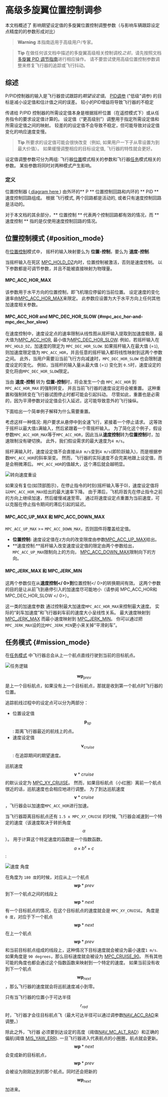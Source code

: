 # 高级多旋翼位置控制调参

本文档概述了 影响期望设定值的多旋翼位置控制调整参数（与影响车辆跟踪设定点精度的的参数形成对比）

> **Warning** 本指南适用于高级用户/专家。

<span></span>

> **Tip** 在做任何该文档中描述的多旋翼高级相关控制调校*之前*，请先按照文档 [多旋翼 PID 调节指南](../config_mc/pid_tuning_guide_multicopter.md)进行相应操作。 请不要尝试使用高级位置控制参数调整来修复飞行器的追踪或飞行抖动。

## 综述

P/PID控制器的输入是飞行器尝试跟踪的*期望设定值*。 [PID调参](../config_mc/pid_tuning_guide_multicopter.md) ("低级"调参) 的目标是减小设定值和估计值之间的误差。 较小的PID增益将导致飞行器的不稳定

传递给 P/PID 控制器的所需设定值本身是根据摇杆位置（在遥控模式下）或从任务指令的要求设定值计算的。 设定值（“更高级别”）调整用于指定所需设定值和所需设定值之间的映射。 较差的的设定值不会导致不稳定，但可能导致对设定值变化的响应速度变慢。

> **Tip** 所要求的设定值可能会很快改变（例如, 如果用户一下子从零设置为到最大价值）。 如果缓慢调整相应的目标设定值, 飞行器的特性就会更好。

设定值调整参数可分为两组: 飞行器[位置](#position_mode)模式相关的参数和飞行器[任务](#mission_mode)模式相关的参数。 某些参数将同时对两种模式产生影响。

### 定义

位置控制器 ([ diagram here ](https://dev.px4.io/en/flight_stack/controller_diagrams.html#multicopter-position-controller)) 由外环的** P ** 位置控制回路和内环的 ** PID ** 速度控制回路组成。 根据 飞行模式, 两个回路都是活动的, 或者只有速度控制回路是活动的。

对于本文档的其余部分，** 位置控制 ** 代表两个控制回路都有效的情况，而 ** 速度控制 ** 指的是仅使用速度控制回路的情况。

## 位置控制模式 {#position_mode}

在[位置控制](../flight_modes/position_mc.md)模式中， 摇杆的输入映射要么为 **位置-控制**，要么为 **速度-控制**.

当摇杆输入在死区 [MPC_HOLD_DZ](../advanced_config/parameter_reference.md#MPC_HOLD_DZ)内时，位置控制被激活，否则是速度控制。 以下参数都是可调节参数，并且不能被直接映射为物理量。

#### MPC_ACC_HOR_MAX

该参数用于水平方向的位置控制，即飞机理应停留的当前位置。 设定速度的变化速率由[MPC_ACC_HOR_MAX](../advanced_config/parameter_reference.md#MPC_ACC_HOR_MAX)来限定。 此参数应设置为大于水平方向上任何其他加速度相关参数。

#### MPC_ACC_HOR and MPC_DEC_HOR_SLOW {#mpc_acc_hor-and-mpc_dec_hor_slow}

在速度控制中，速度设定点的速率限制从线性图从摇杆输入提取到加速度极限，最大值为[MPC_ACC_HOR](../advanced_config/parameter_reference.md#MPC_ACC_HOR), 最小值为[MPC_DEC_HOR_SLOW](../advanced_config/parameter_reference.md#MPC_DEC_HOR_SLOW). 例如，若摇杆输入在 `MPC_HOLD_DZ`，加速度的限定为 `MPC_DEC_HOR_SLOW`. 如果摇杆输入在最大值 (=`1`), 则加速度限定值为 `MPC_ACC_HOR`，并且任意的摇杆输入都将线性映射到这两个参数之间。 此外，当用户需要沿当前飞行方向减速时，`MPC_DEC_HOR_SLOW` 也会限制速度设定的变化。 例如，当摇杆的输入量从最大值 (=`1`) 变化到 `0.5`时，速度设定的变化将由`MPC_DEC_HOR_SLOW`限定。

当由 **速度-控制** 转为 **位置-控制**时，将会发生一个由 `MPC_ACC_HOR` 到 `MPC_ACC_HOR_MAX` 的强制转变， 并且当前飞行器的速度设定将会被重置。 这种重置和强制转变在飞行器试图停止时都可能会引起抖动。 尽管如此，重置也是必需的，因为平滑参数对设定值会引入延迟，这可能导致意外的飞行操纵。

下面给出一个简单例子解释为什么需要重置。

考虑这样一种情况: 用户要求从悬停中到全速飞行，紧接着一个停止请求。 这等效于摇杆以最大值`1`满输入，然后紧跟着一个零摇杆输入。 为了简化这个例子，假设参数`MPC_ACC_HOR_MAX`等于`MPC_ACC_HOR`，因此当从**速度控制**转为**位置控制**时，加速限制没有硬切换。 此外，我们假设需求的最大速度为`4 m/s`。

摇杆满输入时，速度设定值不会直接从`0 m/s`变到`4 m/s`(即阶跃输入)，而是根据参数`MPC_ACC_HOR`的斜率渐变。 然而，飞行器的实际速度不会完美地跟上设定值，而是会稍微滞后。 `MPC_ACC_HOR`的值越大，这个滞后就会越明显。

![转向速度重设](../../images/slewrate_reset.svg)

如果没有复位(如顶部图示)，在停止指令的时刻(摇杆输入等于0)，速度设定值将以` MPC_ACC_HOR_MAX `给出的最大速率下降。 由于滞后，飞机将首先在停止指令之前的方向上继续加速，然后缓慢减速至零。 通过将速度设定点重置为当前速度，可以克服在停止指令期间的滞后引起的延迟。

#### MPC_ACC_UP_MAX 和 MPC_ACC_DOWN_MAX

`MPC_ACC_UP_MAX` >= `MPC_ACC_DOWN_MAX`，否则固件将覆盖给定值。

- **位置控制:** 速度设定值在z方向的改变限度由参数[MPC_ACC_UP_MAX](../advanced_config/parameter_reference.md#MPC_ACC_UP_MAX)给出。
- **速度控制:**摇杆输入改变速度设定值的限定由两个参数给出， `MPC_ACC_UP_MAX`限制向上的方向， [MPC_ACC_DOWN_MAX](../advanced_config/parameter_reference.md#MPC_ACC_DOWN_MAX)限制向下的方向。 

#### MPC_JERK_MAX 和 MPC_JERK_MIN

这两个参数仅在从**速度控制</ 0>到**位置控制</ 0>的转换期间有效。 这两个参数的目的是让从前飞到悬停引入的加速度尽可能地小（请参阅 MPC_ACC_HOR和MPC_DEC_HOR_SLOW </ 0>）。</p> 

这一类的加速度参数 通过控制最大加速度`MPC_ACC_HOR_MAX`来控制最大速度。 实际的“刹车加速度”和飞行器刹车前的速度大小呈线性关系。 最大速度映射到[MPC_JERK_MAX](../advanced_config/parameter_reference.md#MPC_JERK_MAX) 而最小速度映射到 [MPC_JERK_MIN](../advanced_config/parameter_reference.md#MPC_JERK_MIN)。 你可以通过把 `MPC_JERK_MAX`设的比`MPC_JERK_MIN`更小来关掉“平滑刹车”。

## 任务模式 {#mission_mode}

在[任务模式](../flight_modes/mission.md) 中飞行器总会从上一个航点直线行驶到当前的目标航点。

![任务逻辑](../../images/autologic.png)

$$\mathbf{wp}_{prev}$$ 是上一个目标航点，如果没有上一个目标航点，那就是收到第一个航点时飞行器的位置。

追踪航线过程中的设定点可以分为两部分：

- 位置设定值 $$\mathbf{p}_{sp}$$: 距离飞行器最近的航线上的点。 
- 速度设定值 $$\mathbf{v}_{cruise}$$: 在追踪期间的期望速度。

巡航速度 $$\mathbf{v}*{cruise}$$ 的默认设定为 [MPC_XY_CRUISE](../advanced_config/parameter_reference.md#MPC_XY_CRUISE)。 然而，如果目标航点（小红圈）离前一个航点很近的话，巡航速度也会相应地进行调整。 为了到达巡航速度$$\mathbf{v}*{cruise}$$ ，飞行器会以加速度`MPC_ACC_HOR`进行加速。

当飞行器距离目标航点还有 `1.5 x MPC_XY_CRUISE` 的时候, 飞行器会减速到一个特定的速度（该速度取决于转折角度$$\alpha$$）。 用于计算这个特定速度的函数是一个指数函数。 $$a \times b^{x} + c$$:

![速度 角度](../../images/speed_from_angle.png)

在角度为 `180 度`的时候，对应从上一个航点$$\mathbf{wp}*{prev}$$ 到下一个航点之间的线段上$$\mathbf{wp}*{next}$$ 有一个目标航点的情况，在这个目标航点的速度就会是 `MPC_XY_CRUISE`。 角度是 `0 度`，对应于下一个航点$$\mathbf{wp}*{next}$$ 在上一个航点$$\mathbf{wp}*{prev}$$和当前目标航点组成的线段上，这种情况下目标速度就会被设为最小速度`1 m/s`. 如果角度是 `90 degrees`，那么目标速度就会被设为 [MPC_CRUISE_90](../advanced_config/parameter_reference.md#MPC_CRUISE_90)。 所有其他可能的角度也都会通过这个指数函数来映射到一个特定的速度。 如果当前没有收到下一个航点 $$\mathbf{wp}_{next}$$ ，那么飞行器的速度就会将巡航速度减小到零。

只有当飞行器的位置小于可达半径$$r_{rad}$$时，飞行器才会往目标航点飞（最大可达半径可以通过调参数[NAV_ACC_RAD](../advanced_config/parameter_reference.md#NAV_ACC_RAD)来调整。）

除此之外，飞行器 必须要到达设定的高度（阈值[NAV_MC_ALT_RAD](../advanced_config/parameter_reference.md#NAV_MC_ALT_RAD)）和正确的偏航(阈值 [MIS_YAW_ERR](../advanced_config/parameter_reference.md#MIS_YAW_ERR)). 一旦飞行器进入代表航点的小圈圈，航点就会更新。 $$\mathbf{wp}*{next}$$会变成新的目标航点， $$\mathbf{wp}*{prev}$$ 会被设为刚刚达到的那个航点。同时还会把新的$$\mathbf{wp}_{next}$$ 加进来。